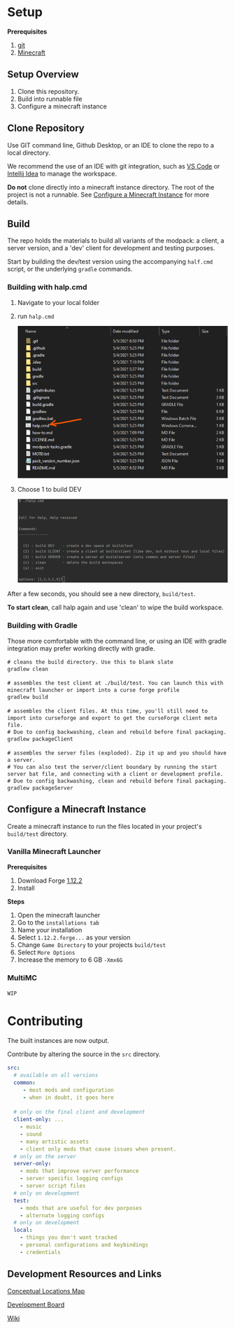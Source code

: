 # Setup

**Prerequisites**

1. [git](https://git-scm.com/downloads)
2. [Minecraft](https://www.minecraft.net/en-us/)

## Setup Overview

1. Clone this repository.
2. Build into runnable file
3. Configure a minecraft instance

## Clone Repository

Use GIT command line, Github Desktop, or an IDE to clone the repo to a local directory.

We recommend the use of an IDE with git integration, such
as [VS Code](https://code.visualstudio.com/download)
or [Intellij Idea](https://www.jetbrains.com/idea/) to manage the workspace.

**Do not** clone directly into a minecraft instance directory. The root of the project is not a
runnable. See [Configure a Minecraft Instance](./#Configure-a-Minecraft-Instance) for more details.

## Build

The repo holds the materials to build all variants of the modpack: a client, a server version, and
a 'dev' client for development and testing purposes.

Start by building the dev/test version using the accompanying `half.cmd` script, or the
underlying `gradle` commands.

### Building with halp.cmd

1. Navigate to your local folder
2. run `halp.cmd`

   ![Image of local dir](navigate-to-dir.png)

3. Choose 1 to build DEV

   ![Image of halp](halp.png)

After a few seconds, you should see a new directory, `build/test`.

**To start clean**, call halp again and use 'clean' to wipe the build workspace.

### Building with Gradle

Those more comfortable with the command line, or using an IDE with gradle integration may prefer
working directly with gradle.

```shell
# cleans the build directory. Use this to blank slate
gradlew clean

# assembles the test client at ./build/test. You can launch this with minecraft launcher or import into a curse forge profile
gradlew build

# assembles the client files. At this time, you'll still need to import into curseforge and export to get the curseForge client meta file.
# Due to config backwashing, clean and rebuild before final packaging.
gradlew packageClient

# assembles the server files (exploded). Zip it up and you should have a server. 
# You can also test the server/client boundary by running the start server bat file, and connecting with a client or development profile.
# Due to config backwashing, clean and rebuild before final packaging.
gradlew packageServer
```

## Configure a Minecraft Instance

Create a minecraft instance to run the files located in your project's `build/test` directory.

### Vanilla Minecraft Launcher

**Prerequisites**
1. Download Forge [1.12.2](https://files.minecraftforge.net/net/minecraftforge/forge/index_1.12.2.html)
2. Install
   
**Steps**

1. Open the minecraft launcher
2. Go to the `installations tab`
3. Name your installation
4. Select `1.12.2.forge...` as your version
5. Change `Game Directory` to your projects `build/test`
6. Select `More Options`
7. Increase the memory to 6 GB `-Xmx6G`

### MultiMC

`WIP`

# Contributing

The built instances are now output.

Contribute by altering the source in the `src` directory.

```yaml
src:
  # available on all versions
  common:
     - most mods and configuration
     - when in doubt, it goes here

  # only on the final client and development
  client-only: ...
    - music
    - sound
    - many artistic assets
    - client only mods that cause issues when present.
  # only on the server
  server-only:
    - mods that improve server performance
    - server specific logging configs
    - server script files
  # only on development
  test:
    - mods that are useful for dev porposes
    - alternate logging configs
  # only on development
  local:
    - things you don't want tracked
    - personal configurations and keybindings
    - credentials
```

## Development Resources and Links

[Conceptual Locations Map](https://rebirthofthenight.com/map/)

[Development Board](https://trello.com/b/PZyYdW4A/rebirth-of-the-night)

[Wiki](https://wiki.rebirthofthenight.com)